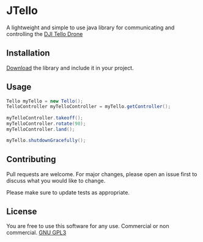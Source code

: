 # JTello

A lightweight and simple to use java library for communicating and controlling the [DJI Tello Drone](https://store.dji.com/de/product/tello)

## Installation

[Download](https://github.com/xrv0/JTello/releases/download/0.2/JTello_0.2.jar) the library and include it in your project.


## Usage

```java
Tello myTello = new Tello();
TelloController myTelloController = myTello.getController();
        
myTelloController.takeoff();
myTelloController.rotate(90);
myTelloController.land();

myTello.shutdownGracefully();
```

## Contributing
Pull requests are welcome. For major changes, please open an issue first to discuss what you would like to change.

Please make sure to update tests as appropriate.

## License
You are free to use this software for any use. Commercial or non commercial.
[GNU GPL3](https://www.gnu.org/licenses/gpl-3.0.de.html)
